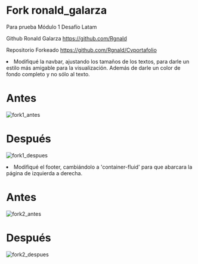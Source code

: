 # Fork ronald_galarza
Para prueba Módulo 1 Desafío Latam

Github Ronald Galarza
https://github.com/Rgnald

Repositorio Forkeado
https://github.com/Rgnald/Cvportafolio

<li>Modifiqué la navbar, ajustando los tamaños de los textos, para darle un estilo más amigable para la visualización.
Además de darle un color de fondo completo y no sólo al texto.</li>
<h1>Antes</h1>

![fork1_antes](https://github.com/user-attachments/assets/5397f0c8-2f1b-4427-a76c-38f5402c2bac)

<h1>Después</h1>

![fork1_despues](https://github.com/user-attachments/assets/e054a032-e561-43fb-8b7e-7683362928cd)

<li>Modifiqué el footer, cambiándolo a 'container-fluid' para que abarcara la página de izquierda a derecha.</li>
<h1>Antes</h1>

![fork2_antes](https://github.com/user-attachments/assets/1e76103f-d699-49ca-a390-3c2c55a31992)

<h1>Después</h1>

![fork2_despues](https://github.com/user-attachments/assets/97bd97e9-df00-4770-8f29-5bd39ec2c545)
